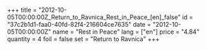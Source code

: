 +++
title = "2012-10-05T00:00:00Z_Return_to_Ravnica_Rest_in_Peace_[en]_false"
id = "37c2b1d1-faa0-40fd-82f4-216604ce7635"
date = "2012-10-05T00:00:00Z"
name = "Rest in Peace"
lang = ["en"]
price = "4.84"
quantity = 4
foil = false
set = "Return to Ravnica"
+++
